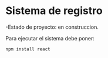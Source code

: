 <h1> Sistema de registro </h1>
    -Estado de proyecto: en construccion.

Para ejecutar el sistema debe poner:

```npm install react```
